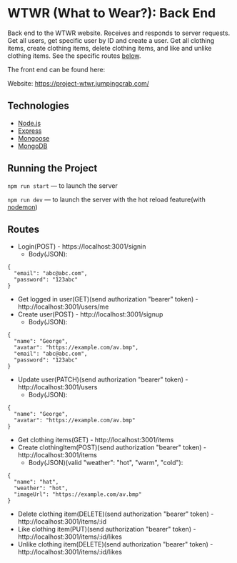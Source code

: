 # WTWR (What to Wear?): Back End

Back end to the WTWR website.
Receives and responds to server requests. 
Get all users, get specific user by ID and create a user.
Get all clothing items, create clothing items, delete clothing items, and like and unlike clothing items. 
See the specific routes [below](#routes).

The front end can be found here: [<WTWR Front End>](https://github.com/nathanielDaley/se_project_react)

Website: https://project-wtwr.jumpingcrab.com/

## Technologies

- [Node.js](https://nodejs.org/en)
- [Express](https://expressjs.com/)
- [Mongoose](https://www.npmjs.com/package/mongoose)
- [MongoDB](https://www.mongodb.com/)

## Running the Project

`npm run start` — to launch the server

`npm run dev` — to launch the server with the hot reload feature(with [nodemon](https://www.npmjs.com/package/nodemon))

## Routes

- Login(POST) - https://localhost:3001/signin
  - Body(JSON):  
```
{
  "email": "abc@abc.com",
  "password": "123abc"
}
```
- Get logged in user(GET)(send authorization "bearer" token) - http://localhost:3001/users/me
- Create user(POST) - http://localhost:3001/signup
  - Body(JSON):  
```
{
  "name": "George",
  "avatar": "https://example.com/av.bmp",
  "email": "abc@abc.com",
  "password": "123abc"
}
```
- Update user(PATCH)(send authorization "bearer" token) - http://localhost:3001/users
  - Body(JSON):  
```
{
  "name": "George",
  "avatar": "https://example.com/av.bmp"
}
```
- Get clothing items(GET) - http://localhost:3001/items
- Create clothingItem(POST)(send authorization "bearer" token) - http://localhost:3001/items
  - Body(JSON)(valid "weather": "hot", "warm", "cold"):
```
{
  "name": "hat",
  "weather": "hot",
  "imageUrl": "https://example.com/av.bmp"
}
```
- Delete clothing item(DELETE)(send authorization "bearer" token) - http://localhost:3001/items/:id
- Like clothing item(PUT)(send authorization "bearer" token) - http://localhost:3001/items/:id/likes
- Unlike clothing item(DELETE)(send authorization "bearer" token) - http://localhost:3001/items/:id/likes
